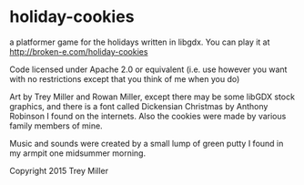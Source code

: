 # holiday-cookies
a platformer game for the holidays written in libgdx. You can play it at http://broken-e.com/holiday-cookies

Code licensed under Apache 2.0 or equivalent (i.e. use however you want with no restrictions except that you think of me when you do)

Art by Trey Miller and Rowan Miller, except there may be some libGDX stock graphics, and there is a font called Dickensian Christmas by Anthony Robinson I found on the internets. Also the cookies were made by various family members of mine.

Music and sounds were created by a small lump of green putty I found in my armpit one midsummer morning.

Copyright 2015 Trey Miller
